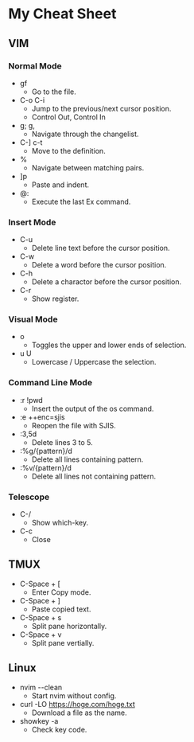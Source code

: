 # My Cheat Sheet

## VIM
### Normal Mode
- gf
  - Go to the file. 
- C-o C-i
  - Jump to the previous/next cursor position.
  - Control Out, Control In
- g; g,
  - Navigate through the changelist.
- C-] c-t
  - Move to the definition.
- %
  - Navigate between matching pairs.
- ]p
  - Paste and indent.
- @:
  - Execute the last Ex command.
### Insert Mode
- C-u
  - Delete line text before the cursor position.
- C-w
  - Delete a word before the cursor position.
- C-h
  - Delete a charactor before the cursor position.
- C-r
  - Show register.
### Visual Mode
- o
  - Toggles the upper and lower ends of selection.
- u U
  - Lowercase / Uppercase the selection.

### Command Line Mode
- :r !pwd
  - Insert the output of the os command.
- :e ++enc=sjis
  - Reopen the file with SJIS.
- :3,5d
  - Delete lines 3 to 5.
- :%g/{pattern}/d
  - Delete all lines containing pattern.
- :%v/{pattern}/d
  - Delete all lines not containing pattern.

### Telescope
- C-/
  - Show which-key.
- C-c
  - Close

## TMUX
- C-Space + [
  - Enter Copy mode.
- C-Space + ]
  - Paste copied text.
- C-Space + s
  - Split pane horizontally.
- C-Space + v
  - Split pane vertially.

## Linux
- nvim --clean
  - Start nvim without config.
- curl -LO https://hoge.com/hoge.txt
  - Download a file as the name.
- showkey -a
  - Check key code.
